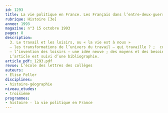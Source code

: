 ```yaml
---
id: 1293
title: La vie politique en France. Les Français dans l’entre-deux-guerres (3/4)
rubrique: Histoire [3e]
annee: 1993
magazine: n°3 15 octobre 1993
pages: 8
description: 
  3. Le travail et les loisirs, ou « la vie est à nous »
  – les transformations de l’univers du travail – qui travaille ? ;  comment travaille-t-on ? ; combien de temps travaille-t-on ? (loi des huit heures, retraites, congés payés)
  – l’invention des loisirs – une idée neuve ; des moyens et des besoins nouveaux ; le rôle de la génération de 1936
  L’article est suivi d’une bibliographie.
article_pdf: 1293.pdf
revue: L’école des lettres des collèges
auteurs:
- Élise Feller
disciplines:
- histoire-géographie
niveau_etudes:
- troisième
programmes:
- histoire - la vie politique en France
---
```

